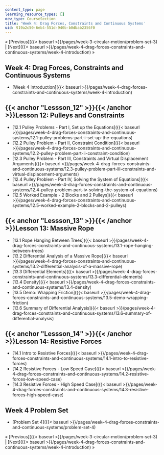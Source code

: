 ```yaml
---
content_type: page
learning_resource_types: []
ocw_type: CourseSection
title: 'Week 4: Drag Forces, Constraints and Continuous Systems'
uid: 919a2c50-6eb4-551d-940b-b0dbab2356f0
---
```


« [Previous]({{< baseurl >}}/pages/week-3-circular-motion/problem-set-3) | [Next]({{< baseurl >}}/pages/week-4-drag-forces-constraints-and-continuous-systems/week-4-introduction) »

Week 4: Drag Forces, Constraints and Continuous Systems
-------------------------------------------------------

*   [Week 4 Introduction]({{< baseurl >}}/pages/week-4-drag-forces-constraints-and-continuous-systems/week-4-introduction)

{{< anchor "Lessson_12" >}}{{< /anchor >}}Lesson 12: Pulleys and Constraints
----------------------------------------------------------------------------

*   [12.1 Pulley Problems - Part I, Set up the Equations]({{< baseurl >}}/pages/week-4-drag-forces-constraints-and-continuous-systems/12.1-pulley-problems-part-i-set-up-the-equations)
*   [12.2 Pulley Problem - Part II, Constraint Condition]({{< baseurl >}}/pages/week-4-drag-forces-constraints-and-continuous-systems/12.2-pulley-problem-part-ii-constraint-condition)
*   [12.3 Pulley Problem - Part III, Constraints and Virtual Displacement Arguments]({{< baseurl >}}/pages/week-4-drag-forces-constraints-and-continuous-systems/12.3-pulley-problem-part-iii-constraints-and-virtual-displacement-arguments)
*   [12.4 Pulley Problem - Part IV, Solving the System of Equations]({{< baseurl >}}/pages/week-4-drag-forces-constraints-and-continuous-systems/12.4-pulley-problem-part-iv-solving-the-system-of-equations)
*   [12.5 Worked Example - 2 Blocks and 2 Pulleys]({{< baseurl >}}/pages/week-4-drag-forces-constraints-and-continuous-systems/12.5-worked-example-2-blocks-and-2-pulleys)

{{< anchor "Lessson_13" >}}{{< /anchor >}}Lesson 13: Massive Rope
-----------------------------------------------------------------

*   [13.1 Rope Hanging Between Trees]({{< baseurl >}}/pages/week-4-drag-forces-constraints-and-continuous-systems/13.1-rope-hanging-between-trees)
*   [13.2 Differential Analysis of a Massive Rope]({{< baseurl >}}/pages/week-4-drag-forces-constraints-and-continuous-systems/13.2-differential-analysis-of-a-massive-rope)
*   [13.3 Differential Elements]({{< baseurl >}}/pages/week-4-drag-forces-constraints-and-continuous-systems/13.3-differential-elements)
*   [13.4 Density]({{< baseurl >}}/pages/week-4-drag-forces-constraints-and-continuous-systems/13.4-density)
*   [13.5 Demo: Wrapping Friction]({{< baseurl >}}/pages/week-4-drag-forces-constraints-and-continuous-systems/13.5-demo-wrapping-friction)
*   [13.6 Summary of Differential Analysis]({{< baseurl >}}/pages/week-4-drag-forces-constraints-and-continuous-systems/13.6-summary-of-differential-analysis)

{{< anchor "Lessson_14" >}}{{< /anchor >}}Lesson 14: Resistive Forces
---------------------------------------------------------------------

*   [14.1 Intro to Resistive Forces]({{< baseurl >}}/pages/week-4-drag-forces-constraints-and-continuous-systems/14.1-intro-to-resistive-forces)
*   [14.2 Resistive Forces - Low Speed Case]({{< baseurl >}}/pages/week-4-drag-forces-constraints-and-continuous-systems/14.2-resistive-forces-low-speed-case)
*   [14.3 Resistive Forces - High Speed Case]({{< baseurl >}}/pages/week-4-drag-forces-constraints-and-continuous-systems/14.3-resistive-forces-high-speed-case)

Week 4 Problem Set
------------------

*   [Problem Set 4]({{< baseurl >}}/pages/week-4-drag-forces-constraints-and-continuous-systems/problem-set-4)

« [Previous]({{< baseurl >}}/pages/week-3-circular-motion/problem-set-3) | [Next]({{< baseurl >}}/pages/week-4-drag-forces-constraints-and-continuous-systems/week-4-introduction) »